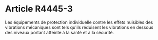 # Article R4445-3

  
Les équipements de protection individuelle contre les effets nuisibles des vibrations mécaniques sont tels qu'ils réduisent les vibrations en dessous des niveaux portant atteinte à la santé et à la sécurité.